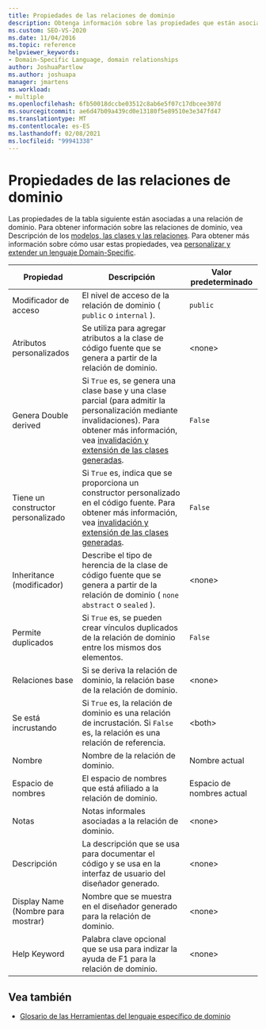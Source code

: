```yaml
---
title: Propiedades de las relaciones de dominio
description: Obtenga información sobre las propiedades que están asociadas a un relationshop de dominio, como el modificador de acceso, los atributos personalizados y genera Double derived.
ms.custom: SEO-VS-2020
ms.date: 11/04/2016
ms.topic: reference
helpviewer_keywords:
- Domain-Specific Language, domain relationships
author: JoshuaPartlow
ms.author: joshuapa
manager: jmartens
ms.workload:
- multiple
ms.openlocfilehash: 6fb50018dccbe03512c8ab6e5f07c17dbcee307d
ms.sourcegitcommit: ae6d47b09a439cd0e13180f5e89510e3e347fd47
ms.translationtype: MT
ms.contentlocale: es-ES
ms.lasthandoff: 02/08/2021
ms.locfileid: "99941338"
---
```

# <a name="properties-of-domain-relationships"></a>Propiedades de las relaciones de dominio
Las propiedades de la tabla siguiente están asociadas a una relación de dominio. Para obtener información sobre las relaciones de dominio, vea Descripción de los [modelos, las clases y las relaciones](../modeling/understanding-models-classes-and-relationships.md). Para obtener más información sobre cómo usar estas propiedades, vea [personalizar y extender un lenguaje Domain-Specific](../modeling/customizing-and-extending-a-domain-specific-language.md).

|Propiedad|Descripción|Valor predeterminado|
|-|-|-|
|Modificador de acceso|El nivel de acceso de la relación de dominio ( `public` o `internal` ).|`public`|
|Atributos personalizados|Se utiliza para agregar atributos a la clase de código fuente que se genera a partir de la relación de dominio.|\<none>|
|Genera Double derived|Si `True` es, se genera una clase base y una clase parcial (para admitir la personalización mediante invalidaciones). Para obtener más información, vea [invalidación y extensión de las clases generadas](../modeling/overriding-and-extending-the-generated-classes.md).|`False`|
|Tiene un constructor personalizado|Si `True` es, indica que se proporciona un constructor personalizado en el código fuente. Para obtener más información, vea [invalidación y extensión de las clases generadas](../modeling/overriding-and-extending-the-generated-classes.md).|`False`|
|Inheritance (modificador)|Describe el tipo de herencia de la clase de código fuente que se genera a partir de la relación de dominio ( `none` `abstract` o `sealed` ).|\<none>|
|Permite duplicados|Si `True` es, se pueden crear vínculos duplicados de la relación de dominio entre los mismos dos elementos.|`False`|
|Relaciones base|Si se deriva la relación de dominio, la relación base de la relación de dominio.|\<none>|
|Se está incrustando|Si `True` es, la relación de dominio es una relación de incrustación. Si `False` es, la relación es una relación de referencia.|\<both>|
|Nombre|Nombre de la relación de dominio.|Nombre actual|
|Espacio de nombres|El espacio de nombres que está afiliado a la relación de dominio.|Espacio de nombres actual|
|Notas|Notas informales asociadas a la relación de dominio.|\<none>|
|Descripción|La descripción que se usa para documentar el código y se usa en la interfaz de usuario del diseñador generado.|\<none>|
|Display Name (Nombre para mostrar)|Nombre que se muestra en el diseñador generado para la relación de dominio.|\<none>|
|Help Keyword|Palabra clave opcional que se usa para indizar la ayuda de F1 para la relación de dominio.|\<none>|

## <a name="see-also"></a>Vea también

- [Glosario de las Herramientas del lenguaje específico de dominio](/previous-versions/bb126564(v=vs.100))